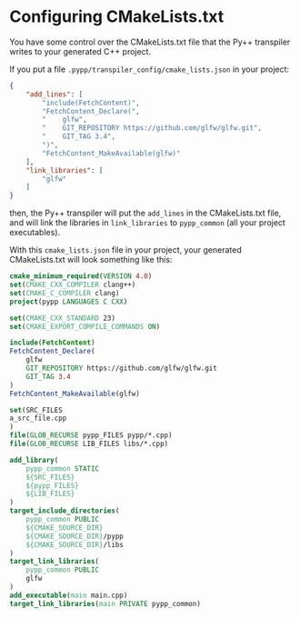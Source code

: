 # Configuring CMakeLists.txt

You have some control over the CMakeLists.txt file that the Py++ transpiler writes to your generated C++ project.

If you put a file `.pypp/transpiler_config/cmake_lists.json` in your project:


```json
{
    "add_lines": [
        "include(FetchContent)",
        "FetchContent_Declare(",
        "    glfw",
        "    GIT_REPOSITORY https://github.com/glfw/glfw.git",
        "    GIT_TAG 3.4",
        ")",
        "FetchContent_MakeAvailable(glfw)"
    ],
    "link_libraries": [
        "glfw"
    ]
}
```

then, the Py++ transpiler will put the `add_lines` in the CMakeLists.txt file, and will link the libraries in `link_libraries` to `pypp_common` (all your project executables).

With this `cmake_lists.json` file in your project, your generated CMakeLists.txt will look something like this:

```cmake
cmake_minimum_required(VERSION 4.0)
set(CMAKE_CXX_COMPILER clang++)
set(CMAKE_C_COMPILER clang)
project(pypp LANGUAGES C CXX)

set(CMAKE_CXX_STANDARD 23)
set(CMAKE_EXPORT_COMPILE_COMMANDS ON)

include(FetchContent)
FetchContent_Declare(
    glfw
    GIT_REPOSITORY https://github.com/glfw/glfw.git
    GIT_TAG 3.4
)
FetchContent_MakeAvailable(glfw)

set(SRC_FILES
a_src_file.cpp
)
file(GLOB_RECURSE pypp_FILES pypp/*.cpp)
file(GLOB_RECURSE LIB_FILES libs/*.cpp)

add_library(
    pypp_common STATIC
    ${SRC_FILES}
    ${pypp_FILES}
    ${LIB_FILES}
)
target_include_directories(
    pypp_common PUBLIC
    ${CMAKE_SOURCE_DIR}
    ${CMAKE_SOURCE_DIR}/pypp
    ${CMAKE_SOURCE_DIR}/libs
)
target_link_libraries(
    pypp_common PUBLIC
    glfw
)
add_executable(main main.cpp)
target_link_libraries(main PRIVATE pypp_common)
```
